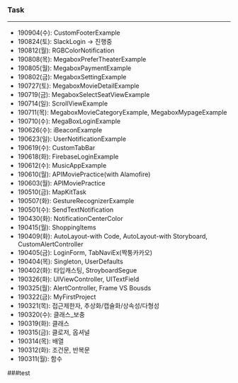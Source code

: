 ### Task

---

- 190904(수): CustomFooterExample
- 190824(토): SlackLogin -> 진행중
- 190812(월): RGBColorNotification
- 190808(목): MegaboxPreferTheaterExample
- 190805(월): MegaboxPaymentExample
- 190802(금): MegaboxSettingExample
- 190727(토): MegaboxMovieDetailExample
- 190719(금): MegaboxSelectSeatViewExample
- 190714(일): ScrollViewExample
- 190711(목): MegaboxMovieCategoryExample, MegaboxMypageExample
- 190710(수): MegaBoxLoginExample
- 190626(수): iBeaconExample
- 190623(일): UserNotificationExample
- 190619(수): CustomTabBar
- 190618(화): FirebaseLoginExample
- 190612(수): MusicAppExample
- 190610(월): APIMoviePractice(with Alamofire)
- 190603(월): APIMoviePractice
- 190510(금): MapKitTask
- 190507(화): GestureRecognizerExample
- 190501(수): SendTextNotification
- 190430(화): NotificationCenterColor
- 190415(월): ShoppingItems
- 190409(화): AutoLayout-with Code, AutoLayout-with Storyboard, CustomAlertController
- 190405(금): LoginForm, TabNaviEx(짝퉁카카오)
- 190404(목): Singleton, UserDefaults
- 190402(화): 타입캐스팅, StroyboardSegue
- 190326(화): UIViewController, UITextField
- 190325(월): AlertController, Frame VS Bousds
- 190322(금): MyFirstProject
- 190321(목): 접근제한자, 추상화/캡슐화/상속성/다형성
- 190320(수): 클래스_보충
- 190319(화): 클래스
- 190315(금): 클로저, 옵셔널
- 190314(목): 배열
- 190312(화): 조건문, 반복문
- 190311(월): 함수



###test
